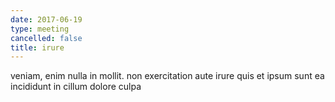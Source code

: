 ```yaml
---
date: 2017-06-19
type: meeting
cancelled: false
title: irure
---
```

veniam, enim nulla in mollit. non exercitation aute irure quis et ipsum sunt ea incididunt in cillum dolore culpa